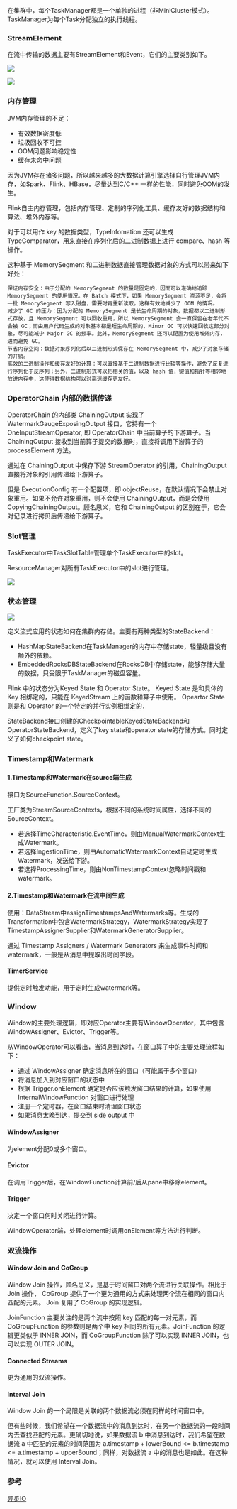 在集群中，每个TaskManager都是一个单独的进程（非MiniCluster模式）。TaskManager为每个Task分配独立的执行线程。

### StreamElement

在流中传输的数据主要有StreamElement和Event，它们的主要类别如下。

![](https://raw.githubusercontent.com/rainsbaby/notebook/master/imgs/flink/flink_StreamElement_uml.png)

![](https://raw.githubusercontent.com/rainsbaby/notebook/master/imgs/flink/flink_RuntimeEvent_uml.png)


### 内存管理

JVM内存管理的不足：

* 有效数据密度低
* 垃圾回收不可控
* OOM问题影响稳定性
* 缓存未命中问题

因为JVM存在诸多问题，所以越来越多的大数据计算引擎选择自行管理JVM内存，如Spark、Flink、HBase，尽量达到C/C++ 一样的性能，同时避免OOM的发生。

Flink自主内存管理，包括内存管理、定制的序列化工具、缓存友好的数据结构和算法、堆外内存等。

对于可以用作 key 的数据类型，TypeInfomation 还可以生成 TypeComparator，用来直接在序列化后的二进制数据上进行 compare、hash 等操作。

这种基于 MemorySegment 和二进制数据直接管理数据对象的方式可以带来如下好处：

    保证内存安全：由于分配的 MemorySegment 的数量是固定的，因而可以准确地追踪 MemorySegment 的使用情况。在 Batch 模式下，如果 MemorySegment 资源不足，会将一批 MemorySegment 写入磁盘，需要时再重新读取。这样有效地减少了 OOM 的情况。
    减少了 GC 的压力：因为分配的 MemorySegment 是长生命周期的对象，数据都以二进制形式存放，且 MemorySegment 可以回收重用，所以 MemorySegment 会一直保留在老年代不会被 GC；而由用户代码生成的对象基本都是短生命周期的，Minor GC 可以快速回收这部分对象，尽可能减少 Major GC 的频率。此外，MemorySegment 还可以配置为使用堆外内存，进而避免 GC。
    节省内存空间：数据对象序列化后以二进制形式保存在 MemorySegment 中，减少了对象存储的开销。
    高效的二进制操作和缓存友好的计算：可以直接基于二进制数据进行比较等操作，避免了反复进行序列化于反序列；另外，二进制形式可以把相关的值，以及 hash 值，键值和指针等相邻地放进内存中，这使得数据结构可以对高速缓存更友好。

### OperatorChain 内部的数据传递

OperatorChain 的内部类 ChainingOutput 实现了 WatermarkGaugeExposingOutput 接口，它持有一个 OneInputStreamOperator, 即 OperatorChain 中当前算子的下游算子。当 ChainingOutput 接收到当前算子提交的数据时，直接将调用下游算子的 processElement 方法。

通过在 ChainingOutput 中保存下游 StreamOperator 的引用，ChainingOutput 直接将对象的引用传递给下游算子。

但是 ExecutionConfig 有一个配置项，即 objectReuse，在默认情况下会禁止对象重用。如果不允许对象重用，则不会使用 ChainingOutput，而是会使用 CopyingChainingOutput。顾名思义，它和 ChainingOutput 的区别在于，它会对记录进行拷贝后传递给下游算子。


### Slot管理

TaskExecutor中TaskSlotTable管理单个TaskExecutor中的slot。

ResourceManager对所有TaskExecutor中的slot进行管理。

![](https://raw.githubusercontent.com/rainsbaby/notebook/master/imgs/flink/flink_resourcemanage_architecture.png)


### 状态管理

![](https://raw.githubusercontent.com/rainsbaby/notebook/master/imgs/flink/flink_statebackend_uml.png)

定义流式应用的状态如何在集群内存储。主要有两种类型的StateBackend：

 * HashMapStateBackend在TaskManager的内存中存储state，轻量级且没有额外的依赖。
 * EmbeddedRocksDBStateBackend在RocksDB中存储state，能够存储大量的数据，只受限于TaskManager的磁盘容量。
 
Flink 中的状态分为Keyed State 和 Operator State。 Keyed State 是和具体的 Key 相绑定的，只能在 KeyedStream 上的函数和算子中使用。 Opeartor State 则是和 Operator 的一个特定的并行实例相绑定的，

StateBackend接口创建的CheckpointableKeyedStateBackend和OperatorStateBackend，定义了key state和operator state的存储方式。同时定义了如何checkpoint state。
 
### Timestamp和Watermark
#### 1.Timestamp和Watermark在source端生成

接口为SourceFunction.SourceContext。

工厂类为StreamSourceContexts，根据不同的系统时间属性，选择不同的SourceContext。

* 若选择TimeCharacteristic.EventTime，则由ManualWatermarkContext生成Watermark。
* 若选择IngestionTime，则由AutomaticWatermarkContext自动定时生成Watermark，发送给下游。
* 若选择ProcessingTime，则由NonTimestampContext忽略时间戳和watermark。

#### 2.Timestamp和Watermark在流中间生成
使用：DataStream中assignTimestampsAndWatermarks等。生成的Transformation中包含WatermarkStrategy，WatermarkStrategy实现了TimestampAssignerSupplier和WatermarkGeneratorSupplier。

通过 Timestamp Assigners / Watermark Generators 来生成事件时间和 watermark，一般是从消息中提取出时间字段。

#### TimerService
提供定时触发功能，用于定时生成watermark等。

### Window
Window的主要处理逻辑，即对应Operator主要有WindowOperator，其中包含WindowAssigner、Evictor、Trigger等。

从WindowOperator可以看出，当消息到达时，在窗口算子中的主要处理流程如下：

* 通过 WindowAssigner 确定消息所在的窗口（可能属于多个窗口）
* 将消息加入到对应窗口的状态中
* 根据 Trigger.onElement 确定是否应该触发窗口结果的计算，如果使用 InternalWindowFunction 对窗口进行处理
* 注册一个定时器，在窗口结束时清理窗口状态
* 如果消息太晚到达，提交到 side output 中

#### WindowAssigner
为element分配0或多个窗口。

#### Evictor
在调用Trigger后，在WindowFunction计算前/后从pane中移除element。

#### Trigger

决定一个窗口何时关闭进行计算。
 
 WindowOperator端，处理element时调用onElement等方法进行判断。

### 双流操作

#### Window Join and CoGroup

Window Join 操作，顾名思义，是基于时间窗口对两个流进行关联操作。相比于 Join 操作， CoGroup 提供了一个更为通用的方式来处理两个流在相同的窗口内匹配的元素。 Join 复用了 CoGroup 的实现逻辑。

JoinFunction 主要关注的是两个流中按照 key 匹配的每一对元素，而 CoGroupFunction 的参数则是两个中 key 相同的所有元素。JoinFunction 的逻辑更类似于 INNER JOIN，而 CoGroupFunction 除了可以实现 INNER JOIN，也可以实现 OUTER JOIN。

#### Connected Streams

更为通用的双流操作。

#### Interval Join

Window Join 的一个局限是关联的两个数据流必须在同样的时间窗口中。

但有些时候，我们希望在一个数据流中的消息到达时，在另一个数据流的一段时间内去查找匹配的元素。更确切地说，如果数据流 b 中消息到达时，我们希望在数据流 a 中匹配的元素的时间范围为 a.timestamp + lowerBound <= b.timestamp <= a.timestamp + upperBound；同样，对数据流 a 中的消息也是如此。在这种情况，就可以使用 Interval Join。

### 参考

[异步IO](https://nightlies.apache.org/flink/flink-docs-release-1.14/docs/dev/datastream/operators/asyncio/)


